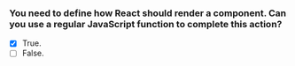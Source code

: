 ### You need to define how React should render a component. Can you use a regular JavaScript function to complete this action?

- [x] True.
- [ ] False.
